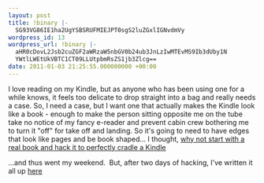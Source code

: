 ```yaml
---
layout: post
title: !binary |-
  SG93VG86IE1ha2UgYSBSRUFMIEJPT0sgS2luZGxlIGNvdmVy
wordpress_id: 13
wordpress_url: !binary |-
  aHR0cDovL2Jsb2cuZGF2aWRzaW5nbGV0b24ub3JnLzIwMTEvMS9Ib3dUby1N
  YWtlLWEtUkVBTC1CT09LLUtpbmRsZS1jb3Zlcg==
date: 2011-01-03 21:25:55.000000000 +00:00
---
```

I love reading on my Kindle, but as anyone who has been using one for a while knows, it feels too delicate to drop straight into a bag and really needs a case. So, I need a case, but I want one that actually makes the Kindle look like a book - enough to make the person sitting opposite me on the tube take no notice of my fancy e-reader and prevent cabin crew bothering me to turn it "off" for take off and landing. So it's going to need to have edges that look like pages and be book shaped... I thought, <a href="http://blog.davidsingleton.org/kindle">why not start with a real book and hack it to perfectly cradle a Kindle</a>
<img src="https://sites.google.com/a/davidsingleton.org/www2/_/rsrc/1294086565163/kindle-real-book-case/kindle-real-book-case-2/kindle-real-book-case/photo%204.JPG?height=149&amp;width=200" alt="" />

...and thus went my weekend.  But, after two days of hacking, I've written it all up <a href="http://blog.davidsingleton.org/kindle" target="_blank">here</a>
